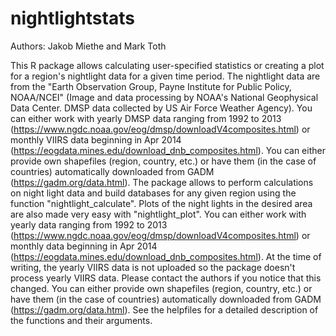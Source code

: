 # nightlightstats

Authors: Jakob Miethe and Mark Toth

This R package allows calculating user-specified statistics or creating a plot for a region's nightlight data for a given time period. The nightlight data are from the "Earth Observation Group, Payne Institute for Public Policy, NOAA/NCEI" (Image and data processing by NOAA's National Geophysical Data Center. DMSP data collected by US Air Force Weather Agency). You can either work with yearly DMSP data ranging from 1992 to 2013 (https://www.ngdc.noaa.gov/eog/dmsp/downloadV4composites.html) or monthly VIIRS data beginning in Apr 2014 (https://eogdata.mines.edu/download_dnb_composites.html). You can either provide own shapefiles (region, country, etc.) or have them (in the case of countries) automatically downloaded from GADM (https://gadm.org/data.html). The package allows to perform calculations  on night light data and build databases for any given region using the function "nightlight_calculate". Plots of the night lights in the desired area are also made very easy with "nightlight_plot". You can either work with yearly data ranging from 1992 to 2013 (https://www.ngdc.noaa.gov/eog/dmsp/downloadV4composites.html) or monthly data beginning in Apr 2014 (https://eogdata.mines.edu/download_dnb_composites.html). At the time of writing, the yearly VIIRS data is not uploaded so the package doesn't process yearly VIIRS data. Please contact the authors if you notice that this changed. You can either provide own shapefiles (region, country, etc.) or have them (in the case of countries) automatically downloaded from GADM (https://gadm.org/data.html). See the helpfiles for a detailed description of the functions and their arguments.

